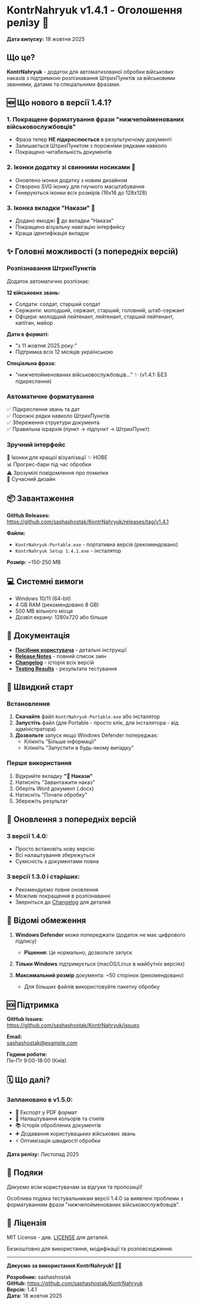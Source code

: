 # KontrNahryuk v1.4.1 - Оголошення релізу 🎉

**Дата випуску:** 18 жовтня 2025

## Що це?

**KontrNahryuk** - додаток для автоматизованої обробки військових наказів з підтримкою розпізнавання ШтрихПунктів за військовими званнями, датами та спеціальними фразами.

## 🆕 Що нового в версії 1.4.1?

### 1. Покращене форматування фрази "нижчепойменованих військовослужбовців"
- Фраза тепер **НЕ підкреслюється** в результуючому документі
- Залишається ШтрихПунктом з порожніми рядками навколо
- Покращено читабельність документів

### 2. Іконки додатку зі свинними носиками 🐷
- Оновлено іконки додатку з новим дизайном
- Створено SVG іконку для гнучкого масштабування
- Генеруються іконки всіх розмірів (16x16 до 128x128)

### 3. Іконка вкладки "Накази" 📄
- Додано емоджі 📄 до вкладки "Накази"
- Покращено візуальну навігацію інтерфейсу
- Краща ідентифікація вкладок

## ✨ Головні можливості (з попередніх версій)

### Розпізнавання ШтрихПунктів

Додаток автоматично розпізнає:

**12 військових звань:**
- Солдати: солдат, старший солдат
- Сержанти: молодший, сержант, старший, головний, штаб-сержант
- Офіцери: молодший лейтенант, лейтенант, старший лейтенант, капітан, майор

**Дати в форматі:**
- "з 11 жовтня 2025 року:"
- Підтримка всіх 12 місяців українською

**Спеціальна фраза:**
- "нижчепойменованих військовослужбовців..." ✨ (v1.4.1: БЕЗ підкреслення)

### Автоматичне форматування

✅ Підкреслення звань та дат  
✅ Порожні рядки навколо ШтрихПунктів  
✅ Збереження структури документа  
✅ Правильна ієрархія (пункт → підпункт → ШтрихПункт)  

### Зручний інтерфейс

📄 Іконки для кращої візуалізації ✨ НОВЕ  
📊 Прогрес-бари під час обробки  
⚠️ Зрозумілі повідомлення про помилки  
🎨 Сучасний дизайн  

## 📦 Завантаження

**GitHub Releases:**  
https://github.com/sashashostak/KontrNahryuk/releases/tag/v1.4.1

**Файли:**
- `KontrNahryuk-Portable.exe` - портативна версія (рекомендовано)
- `KontrNahryuk Setup 1.4.1.exe` - інсталятор

**Розмір:** ~150-250 MB

## 💻 Системні вимоги

- Windows 10/11 (64-bit)
- 4 GB RAM (рекомендовано 8 GB)
- 500 MB вільного місця
- Дозвіл екрану: 1280x720 або більше

## 📖 Документація

- **[Посібник користувача](USER_GUIDE.md)** - детальні інструкції
- **[Release Notes](RELEASE-NOTES-v1.4.1.md)** - повний список змін
- **[Changelog](CHANGELOG.md)** - історія всіх версій
- **[Testing Results](TESTING_RESULTS.md)** - результати тестування

## 🚀 Швидкий старт

### Встановлення

1. **Скачайте** файл `KontrNahryuk-Portable.exe` або інсталятор
2. **Запустіть** файл (для Portable - просто клік, для інсталятора - від адміністратора)
3. **Дозвольте** запуск якщо Windows Defender попереджає:
   - Клікніть "Більше інформації"
   - Клікніть "Запустити в будь-якому випадку"

### Перше використання

1. Відкрийте вкладку **"📄 Накази"**
2. Натисніть "Завантажити наказ"
3. Оберіть Word документ (.docx)
4. Натисніть "Почати обробку"
5. Збережіть результат

## 🔄 Оновлення з попередніх версій

### З версії 1.4.0:
- Просто встановіть нову версію
- Всі налаштування збережуться
- Сумісність з документами повна

### З версії 1.3.0 і старіших:
- Рекомендуємо повне оновлення
- Можливі покращення в розпізнаванні
- Зверніться до [Changelog](CHANGELOG.md) для деталей

## 🐛 Відомі обмеження

1. **Windows Defender** може попереджати (додаток не має цифрового підпису)
   - **Рішення:** Це нормально, дозвольте запуск
   
2. **Тільки Windows** підтримується (macOS/Linux в майбутніх версіях)

3. **Максимальний розмір** документа: ~50 сторінок (рекомендовано)
   - Для більших файлів використовуйте пакетну обробку

## 🆘 Підтримка

**GitHub Issues:**  
https://github.com/sashashostak/KontrNahryuk/issues

**Email:**  
sashashostak@example.com

**Години роботи:**  
Пн-Пт 9:00-18:00 (Київ)

## 🗓️ Що далі?

### Заплановано в v1.5.0:

- 📱 Експорт у PDF формат
- 🎨 Налаштування кольорів та стилів
- 📚 Історія оброблених документів
- ➕ Додавання користувацьких військових звань
- ⚡ Оптимізація швидкості обробки

**Дата релізу:** Листопад 2025

## 🙏 Подяки

Дякуємо всім користувачам за відгуки та пропозиції!

Особлива подяка тестувальникам версії 1.4.0 за виявлені проблеми з форматуванням фрази "нижчепойменованих військовослужбовців".

## 📜 Ліцензія

MIT License - див. [LICENSE](LICENSE) для деталей.

Безкоштовно для використання, модифікації та розповсюдження.

---

**Дякуємо за використання KontrNahryuk! 🐷✨**

**Розробник:** sashashostak  
**GitHub:** https://github.com/sashashostak/KontrNahryuk  
**Версія:** 1.4.1  
**Дата:** 18 жовтня 2025
